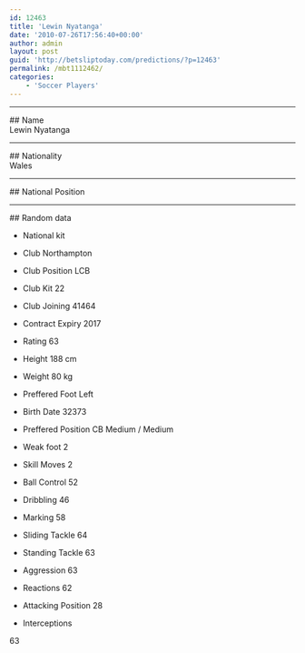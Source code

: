 ```yaml
---
id: 12463
title: 'Lewin Nyatanga'
date: '2010-07-26T17:56:40+00:00'
author: admin
layout: post
guid: 'http://betsliptoday.com/predictions/?p=12463'
permalink: /mbt1112462/
categories:
    - 'Soccer Players'
---
```


- - - - - -

\## Name  
 Lewin Nyatanga

- - - - - -

\## Nationality  
 Wales

- - - - - -

\## National Position

- - - - - -

\## Random data

- National kit
- Club
 Northampton

- Club Position
 LCB

- Club Kit
 22

- Club Joining
 41464

- Contract Expiry
 2017

- Rating
 63

- Height
 188 cm

- Weight
 80 kg

- Preffered Foot
 Left

- Birth Date
 32373

- Preffered Position
 CB Medium / Medium

- Weak foot
 2

- Skill Moves
 2

- Ball Control
 52

- Dribbling
 46

- Marking
 58

- Sliding Tackle
 64

- Standing Tackle
 63

- Aggression
 63

- Reactions
 62

- Attacking Position
 28

- Interceptions

 63